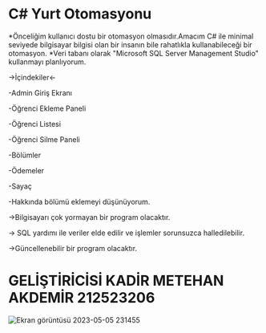 # C# Yurt Otomasyonu
*Önceliğim kullanıcı dostu bir otomasyon olmasıdır.Amacım C# ile minimal seviyede bilgisayar bilgisi olan bir insanın bile rahatlıkla kullanabileceği bir otomasyon.
*Veri tabanı olarak "Microsoft SQL Server Management Studio" kullanmayı planlıyorum.

->İçindekiler<-

-Admin Giriş Ekranı

-Öğrenci Ekleme Paneli

-Öğrenci Listesi

-Öğrenci Silme Paneli

-Bölümler

-Ödemeler

-Sayaç

-Hakkında bölümü eklemeyi düşünüyorum.

->Bilgisayarı çok yormayan bir program olacaktır.

-> SQL yardımı ile veriler elde edilir ve işlemler sorunsuzca halledilebilir.

->Güncellenebilir bir program olacaktır.



# GELİŞTİRİCİSİ KADİR METEHAN AKDEMİR 212523206


![Ekran görüntüsü 2023-05-05 231455](https://user-images.githubusercontent.com/115811565/236560569-e3da91b9-b48c-4d4c-b333-990e657b214a.png)
